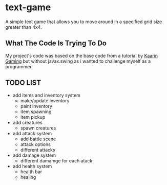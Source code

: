 # text-game

A simple text game that allows you to move around in a specified grid size greater than 4x4.

## What The Code Is Trying To Do

My project's code was based on the base code from a tutorial by <a href="https://www.youtube.com/@KaarinGaming">Kaarin Gaming</a> but without javax.swing as i wanted to challenge myself as a programmer.

## TODO LIST
- add items and inventory system
  * make/update inventory
  * paint inventory
  * item spawning
  * item pickup
- add creatures
  * spawn creatures
- add attack system
  * add battle scene
  * attack options
  * different attacks
- add damage system
  * different damamge for each atack
- add health system
  * health bar
  * healing
